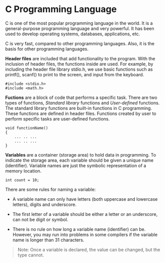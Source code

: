 # C Programming Language

C is one of the most popular programming language in the world. It is a general-purpose programming language and very powerful. It has been used to develop operating systems, databases, applications, etc.


C is very fast, compared to other programming languages. Also, it is the basis for other programming languages.



**Header files** are included that add functionality to the program. With the inclusion of header files, the functions inside are used. For example, by including the header file library stdio.h, we use basic functions such as printf(), scanf() to print to the screen, and input from the keyboard.

    #include <stdio.h>
    #include <math.h>

**Fuctions** are a block of code that performs a specific task. There are two types of functions, *Standard library* functions and *User-defined* functions. The standard library functions are built-in functions in C programming. These functions are defined in header files. Functions created by user to perform specific tasks are user-defined functions.

    void functionName()
    {
        ... .. ...
        ... .. ...
    }

**Variables** are a container (storage area) to hold data in programming. To indicate the storage area, each variable should be given a unique name (identifier). Variable names are just the symbolic representation of a memory location. 

    int count = 10;

There are some rules for naming a variable:
- A variable name can only have letters (both uppercase and lowercase letters), digits and underscore.

- The first letter of a variable should be either a letter or an underscore, can not be digit or symbol.

- There is no rule on how long a variable name (identifier) can be. However, you may run into problems in some compilers if the variable name is longer than 31 characters.

> Note: Once a variable is declared, the value can be changed, but the type cannot.

